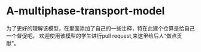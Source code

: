 # A-multiphase-transport-model

为了更好的理解该模型，在里面添加了自己的一些注释，特在此建个仓算是给自己一个督促吧。
欢迎使用该模型的学生进行pull request,来这里给后人“做点贡献”。
